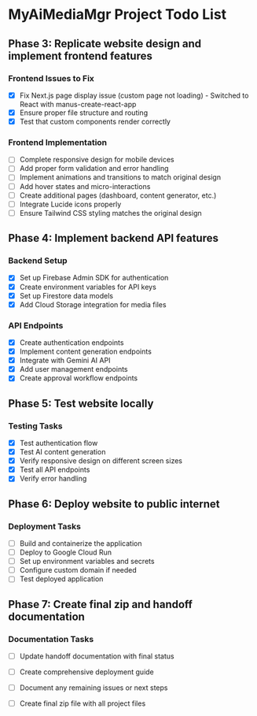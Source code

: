 # MyAiMediaMgr Project Todo List

## Phase 3: Replicate website design and implement frontend features

### Frontend Issues to Fix
- [x] Fix Next.js page display issue (custom page not loading) - Switched to React with manus-create-react-app
- [x] Ensure proper file structure and routing
- [x] Test that custom components render correctly

### Frontend Implementation
- [ ] Complete responsive design for mobile devices
- [ ] Add proper form validation and error handling
- [ ] Implement animations and transitions to match original design
- [ ] Add hover states and micro-interactions
- [ ] Create additional pages (dashboard, content generator, etc.)
- [ ] Integrate Lucide icons properly
- [ ] Ensure Tailwind CSS styling matches the original design

## Phase 4: Implement backend API features

### Backend Setup
- [x] Set up Firebase Admin SDK for authentication
- [x] Create environment variables for API keys
- [x] Set up Firestore data models
- [x] Add Cloud Storage integration for media files

### API Endpoints
- [x] Create authentication endpoints
- [x] Implement content generation endpoints
- [x] Integrate with Gemini AI API
- [x] Add user management endpoints
- [x] Create approval workflow endpoints

## Phase 5: Test website locally

### Testing Tasks
- [x] Test authentication flow
- [x] Test AI content generation
- [x] Verify responsive design on different screen sizes
- [x] Test all API endpoints
- [x] Verify error handling

## Phase 6: Deploy website to public internet

### Deployment Tasks
- [ ] Build and containerize the application
- [ ] Deploy to Google Cloud Run
- [ ] Set up environment variables and secrets
- [ ] Configure custom domain if needed
- [ ] Test deployed application

## Phase 7: Create final zip and handoff documentation

### Documentation Tasks
- [ ] Update handoff documentation with final status
- [ ] Create comprehensive deployment guide
- [ ] Document any remaining issues or next steps
- [ ] Create final zip file with all project files

